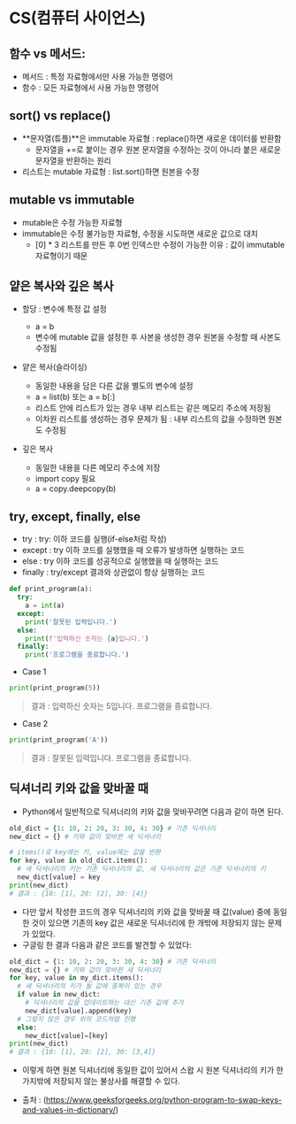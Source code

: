 # CS(컴퓨터 사이언스)

## 함수 vs 메서드:

- 메서드 : 특정 자료형에서만 사용 가능한 명령어
- 함수 : 모든 자료형에서 사용 가능한 명령어

## sort() vs replace()

- **문자열(튜플)**은 immutable 자료형 : replace()하면 새로운 데이터를 반환함
  - 문자열을 +=로 붙이는 경우 원본 문자열을 수정하는 것이 아니라 붙은 새로운 문자열을 반환하는 원리
- 리스트는 mutable 자료형 : list.sort()하면 원본을 수정

## mutable vs immutable

- mutable은 수정 가능한 자료형
- immutable은 수정 불가능한 자료형, 수정을 시도하면 새로운 값으로 대치
  - [0] * 3 리스트를 만든 후 0번 인덱스만 수정이 가능한 이유 : 값이 immutable 자료형이기 때문

## 얕은 복사와 깊은 복사

- 할당 : 변수에 특정 값 설정
  - a = b
  - 변수에 mutable 값을 설정한 후 사본을 생성한 경우 원본을 수정할 때 사본도 수정됨

- 얕은 복사(슬라이싱)
  - 동일한 내용을 담은 다른 값을 별도의 변수에 설정
  - a = list(b) 또는 a = b[:]
  - 리스트 안에 리스트가 있는 경우 내부 리스트는 같은 메모리 주소에 저장됨
  - 이차원 리스트를 생성하는 경우 문제가 됨 : 내부 리스트의 값을 수정하면 원본도 수정됨

- 깊은 복사
  - 동일한 내용을 다른 메모리 주소에 저장
  - import copy 필요
  - a = copy.deepcopy(b)

## try, except, finally, else

- try : try: 이하 코드를 실행(if-else처럼 작성)
- except : try 이하 코드를 실행했을 때 오류가 발생하면 실행하는 코드
- else : try 이하 코드를 성공적으로 실행했을 때 실행하는 코드
- finally : try/except 결과와 상관없이 항상 실행하는 코드

```python
def print_program(a):
  try:
    a = int(a)
  except:
    print('잘못된 입력입니다.')
  else:
    print(f'입력하신 숫자는 {a}입니다.')
  finally:
    print('프로그램을 종료합니다.')
```

- Case 1

```python
print(print_program(5))
```

> 결과 :
> 입력하신 숫자는 5입니다.
> 프로그램을 종료합니다.

- Case 2

```python
print(print_program('A'))
```

> 결과 :
> 잘못된 입력입니다.
> 프로그램을 종료합니다.

## 딕셔너리 키와 값을 맞바꿀 때

- Python에서 일반적으로 딕셔너리의 키와 값을 맞바꾸려면 다음과 같이 하면 된다.

```python
old_dict = {1: 10, 2: 20, 3: 30, 4: 30} # 기존 딕셔너리
new_dict = {} # 키와 값이 맞바뀐 새 딕셔너리

# items()로 key에는 키, value에는 값을 반환
for key, value in old_dict.items(): 
  # 새 딕셔너리의 키는 기존 딕셔너리의 값, 새 딕셔너리의 값은 기존 딕셔너리의 키
  new_dict[value] = key 
print(new_dict)
# 결과 : {10: [1], 20: [2], 30: [4]}
```

- 다만 앞서 작성한 코드의 경우 딕셔너리의 키와 값을 맞바꿀 때 값(value) 중에 동일한 것이 있으면 기존의 key 값은 새로운 딕셔너리에 한 개밖에 저장되지 않는 문제가 있었다.
- 구글링 한 결과 다음과 같은 코드를 발견할 수 있었다:

```python
old_dict = {1: 10, 2: 20, 3: 30, 4: 30} # 기존 딕셔너리
new_dict = {} # 키와 값이 맞바뀐 새 딕셔너리
for key, value in my_dict.items():
  # 새 딕셔너리의 키가 될 값에 중복이 있는 경우
  if value in new_dict:
    # 딕셔너리의 값을 업데이트하는 대신 기존 값에 추가
    new_dict[value].append(key)
  # 그렇지 않은 경우 위의 코드처럼 진행
  else:
    new_dict[value]=[key]
print(new_dict)
# 결과 : {10: [1], 20: [2], 30: [3,4]}
```

- 이렇게 하면 원본 딕셔너리에 동일한 값이 있어서 스왑 시 원본 딕셔너리의 키가 한 가지밖에 저장되지 않는 불상사를 해결할 수 있다.

- 출처 : (https://www.geeksforgeeks.org/python-program-to-swap-keys-and-values-in-dictionary/)
